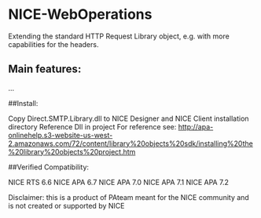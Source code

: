 # NICE-WebOperations
Extending the standard HTTP Request Library object, e.g. with more capabilities for the headers.

## Main features:

...

##Install:

Copy Direct.SMTP.Library.dll to NICE Designer and NICE Client installation directory
Reference Dll in project For reference see: http://apa-onlinehelp.s3-website-us-west-2.amazonaws.com/72/content/library%20objects%20sdk/installing%20the%20library%20objects%20project.htm

##Verified Compatibility:

NICE RTS 6.6
NICE APA 6.7
NICE APA 7.0
NICE APA 7.1
NICE APA 7.2


Disclaimer: this is a product of PAteam meant for the NICE community and is not created or supported by NICE